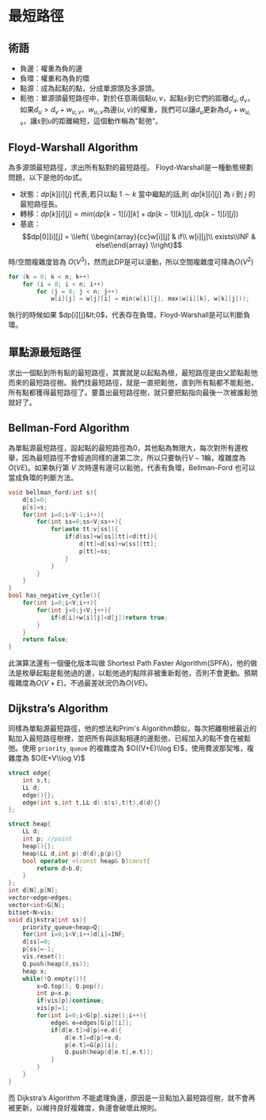 # 最短路徑

## 術語

-   負邊：權重為負的邊
-   負環：權重和為負的環
-   點源：成為起點的點，分成單源頭及多源頭。
-   鬆弛：單源頭最短路徑中，對於任意兩個點$u,v$，起點$s$到它們的距離$d_u,d_v$，如果$d_u>d_v+w_{u,v}$，$w_{u,v}$為邊$(u,v)$的權重，我們可以讓$d_u$更新為$d_v+w_{u,v}$，讓$s$到$u$的距離縮短，這個動作稱為"鬆弛"。 

## Floyd-Warshall Algorithm

為多源頭最短路徑，求出所有點對的最短路徑。
Floyd-Warshall是一種動態規劃問題，以下是他的dp式。

-   狀態：$dp[k][i][j]$ 代表,若只以點 $1 ∼ k$ 當中繼點的話,則 $dp[k][i][j]$ 為 $i$ 到 $j$ 的最短路徑長。
-   轉移：$dp[k][i][j] = min(dp[k − 1][i][k] + dp[k − 1][k][j], dp[k − 1][i][j])$
-   基底：$$dp[0][i][j] = \\left{ \\begin{array}{cc}w[i][j] & if\\ w[i][j]\\ exists\\INF & else\\end{array} \\right}$$

時/空間複雜度皆為 $O(V^3)$，然而此DP是可以滾動，所以空間複雜度可降為$O(V^2)$

```cpp
for (k = 0; k < n; k++)
	for (i = 0; i < n; i++)
		for (j = 0; j < n; j++)
			w[i][j] = w[j][i] = min(w[i][j], max(w[i][k], w[k][j]));
```

執行的時候如果 $dp[i][j]&lt;0$，代表存在負環，Floyd-Warshall是可以判斷負環。

## 單點源最短路徑

求出一個點到所有點的最短路徑，其實就是以起點為根，最短路徑是由父節點鬆弛而來的最短路徑樹。我們找最短路徑，就是一直把鬆弛，直到所有點都不能鬆弛，所有點都獲得最短路徑了。要蓋出最短路徑樹，就只要把點指向最後一次被誰鬆弛就好了。

## Bellman-Ford Algorithm

為單點源最短路徑，設起點的最短路徑為0，其他點為無限大，每次對所有邊枚舉，因為最短路徑不會經過同樣的邊第二次，所以只要執行$V-1$輪，複雜度為 $O(VE)$。如果執行第 $V$ 次時還有邊可以鬆弛，代表有負環，Bellman-Ford 也可以當成負環的判斷方法。

```cpp
void bellman_ford(int s){
    d[s]=0;
    p[s]=s;
    for(int i=0;i<V-1;i++){
        for(int ss=0;ss<V;ss++){
            for(auto tt:v[ss]){
                if(d[ss]+w[ss][tt]<d[tt]){
                    d[tt]=d[ss]+w[ss][tt];
                    p[tt]=ss;
                }
            }
        }
    }
}
bool has_negative_cycle(){
    for(int i=0;i<V;i++){
        for(int j=0;j<V;j++){
            if(d[i]+w[i][j]<d[j])return true;
        }
    }
    return false;
}
```

此演算法還有一個優化版本叫做 Shortest Path Faster Algorithm(SPFA)，他的做法是枚舉起點是鬆弛過的邊，以鬆弛過的點除非被重新鬆弛，否則不會更動。預期複雜度為$O(V+E)$，不過最差狀況仍為$O(VE)$。

## Dijkstra’s Algorithm

同樣為單點源最短路徑，他的想法和Prim's Algorithm類似，每次把離樹根最近的點加入最短路徑樹裡，並把所有與該點相連的邊鬆弛，已經加入的點不會在被鬆弛。使用 `priority_queue` 的複雜度為 $O((V+E)\\log E)$，使用費波那契堆，複雜度為 $O(E+V\\log V)$

```cpp
struct edge{
    int s,t;
    LL d;
    edge(){};
    edge(int s,int t,LL d):s(s),t(t),d(d){}
};

struct heap{
    LL d;
    int p; //point
    heap(){};
    heap(LL d,int p):d(d),p(p){}
    bool operator <(const heap& b)const{
        return d>b.d;
    }
};
int d[N],p[N];
vector<edge>edges;
vector<int>G[N];
bitset<N>vis;
void dijkstra(int ss){
    priority_queue<heap>Q;
    for(int i=0;i<V;i++)d[i]=INF;
    d[ss]=0;
    p[ss]=-1;
    vis.reset():
    Q.push(heap(0,ss));
    heap x;
    while(!Q.empty()){
        x=Q.top(); Q.pop();
        int p=x.p;
        if(vis[p])continue;
        vis[p]=1;
        for(int i=0;i<G[p].size();i++){
            edge& e=edges[G[p][i]];
            if(d[e.t]>d[p]+e.d){
                d[e.t]=d[p]+e.d;
                p[e.t]=G[p][i];
                Q.push(heap(d[e.t],e.t));
            }
        }
    }
}
```

而 Dijkstra’s Algorithm 不能處理負邊，原因是一旦點加入最短路徑樹，就不會再被更新，以維持良好複雜度，負邊會破壞此規則。

